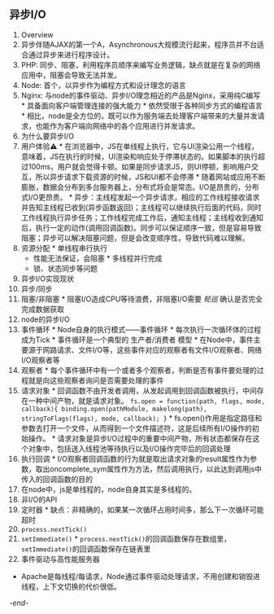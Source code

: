 ## 异步I/O

1. Overview
  1. 异步伴随AJAX的第一个A，Asynchronous大规模流行起来，程序员并不台适合通过异步来进行程序设计。
  2. PHP: 同步、阻塞，利用程序员顺序来编写业务逻辑，缺点就是在复杂的网络应用中，阻塞会导致无法并发。
  3. Node: 首个，以异步作为编程方式和设计理念的语言
  4. Nginx: 与node的事件驱动、异步I/O理念相近的产品是Nginx，采用纯C编写
    * 具备面向客户端管理连接的强大能力
    * 依然受限于各种同步方式的编程语言
    * 相比，node是全方位的，既可以作为服务端去处理客户端带来的大量并发请求，也能作为客户端向网络中的各个应用进行并发请求。
2. 为什么要异步I/O
  1. 用户体验⚠️
    * 在浏览器中，JS在单线程上执行，它与UI渲染公用一个线程，意味着，JS在执行的时候，UI渲染和响应处于停滞状态的。如果脚本的执行超过100ms，用户就会觉得卡顿。如果是同步请求JS，则UI停顿，影响用户交互，所以异步请求下载资源的时候，JS和UI都不会停滞
    * 随着网站或应用不断膨胀，数据会分布到多台服务器上，分布式将会是常态。I/O是昂贵的，分布式I/O更昂贵。
    * 异步：主线程发起一个异步请求，相应的工作线程接收请求并告知主线程已收到(异步函数返回)；主线程可以继续执行后面的代码，同时工作线程执行异步任务；工作线程完成工作后，通知主线程；主线程收到通知后，执行一定的动作(调用回调函数)。同步可以保证顺序一致，但是容易导致阻塞；异步可以解决阻塞问题，但是会改变顺序性，导致代码难以理解。
  2. 资源分配
    * 单线程串行执行
      * 性能无法保证，会阻塞
    * 多线程并行完成
      * 锁、状态同步等问题
3. 异步I/O实现现状
  1. 异步/同步
  2. 阻塞/非阻塞
    * 阻塞I/O造成CPU等待浪费，非阻塞I/O需要 *轮巡* 确认是否完全完成数据获取
4. node的异步I/O
  1. 事件循环
    * Node自身的执行模式——事件循环
    * 每次执行一次循环体的过程成为Tick
    * 事件循环是一个典型的 生产者/消费者 模型
    * 在Node中，事件主要源于网路请求、文件I/O等，这些事件对应的观察者有文件I/O观察者、网络I/O观察者等
  2. 观察者
    * 每个事件循环中有一个或者多个观察者，判断是否有事件要处理的过程就是向这些观察者询问是否需要处理的事件
  3. 请求对象
    * 回调函数不由开发者调用，从发起调用到回调函数被执行，中间存在一种中间产物，就是请求对象。
    ```
    fs.open = function(path, flags, mode, callback){
      binding.open(pathModule, makelong(path), stringToFlags(flags), mode, callback);
    }
    ```
    * fs.open()作用是指定路径和参数去打开一个文件，从而得到一个文件描述符，这是后续所有I/O操作的初始操作。
    * 请求对象是异步I/O过程中的重要中间产物，所有状态都保存在这个对象中，包括送入线程池等待执行以及I/O操作完毕后的回调处理
  4. 执行回调
    * I/O观察者回调函数的行为就是取出请求对象的result属性作为参数，取出oncomplete_sym属性作为方法，然后调用执行，以此达到调用js中传入的回调函数的目的
  5. 在node中，js是单线程的，node自身其实是多线程的。
5. 非I/O的API
  1. 定时器
    * 缺点：非精确的，如果某一次循环占用时间多，那么下一次循环可能超时
  2. `process.nextTick()`
  3. `setImmediate()`
    * `process.nextTick()`的回调函数保存在数组里，`setImmediate()`的回调函数保存在链表里
6. 事件驱动与高性能服务器
  * Apache是每线程/每请求，Node通过事件驱动处理请求，不用创建和销毁进线程，上下文切换的代价很低。

*-end-*
